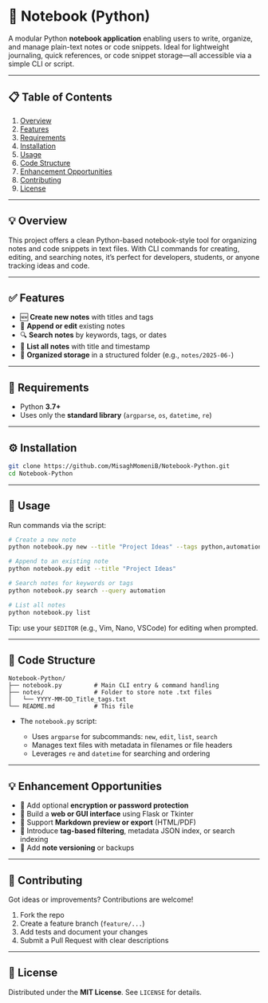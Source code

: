 # 📝 Notebook (Python)

A modular Python **notebook application** enabling users to write, organize, and manage plain-text notes or code snippets. Ideal for lightweight journaling, quick references, or code snippet storage—all accessible via a simple CLI or script.

---

## 📋 Table of Contents

1. [Overview](#overview)  
2. [Features](#features)  
3. [Requirements](#requirements)  
4. [Installation](#installation)  
5. [Usage](#usage)  
6. [Code Structure](#code-structure)  
7. [Enhancement Opportunities](#enhancement-opportunities)  
8. [Contributing](#contributing)  
9. [License](#license)

---

## 💡 Overview

This project offers a clean Python-based notebook-style tool for organizing notes and code snippets in text files. With CLI commands for creating, editing, and searching notes, it’s perfect for developers, students, or anyone tracking ideas and code.

---

## ✅ Features

- 🆕 **Create new notes** with titles and tags  
- 📝 **Append or edit** existing notes  
- 🔍 **Search notes** by keywords, tags, or dates  
- 📂 **List all notes** with title and timestamp  
- 💾 **Organized storage** in a structured folder (e.g., `notes/2025-06-`)

---

## 🧾 Requirements

- Python **3.7+**  
- Uses only the **standard library** (`argparse`, `os`, `datetime`, `re`)

---

## ⚙️ Installation

```bash
git clone https://github.com/MisaghMomeniB/Notebook-Python.git
cd Notebook-Python
````

---

## 🚀 Usage

Run commands via the script:

```bash
# Create a new note
python notebook.py new --title "Project Ideas" --tags python,automation

# Append to an existing note
python notebook.py edit --title "Project Ideas"

# Search notes for keywords or tags
python notebook.py search --query automation

# List all notes
python notebook.py list
```

Tip: use your `$EDITOR` (e.g., Vim, Nano, VSCode) for editing when prompted.

---

## 📁 Code Structure

```
Notebook-Python/
├── notebook.py         # Main CLI entry & command handling
├── notes/              # Folder to store note .txt files
│   └── YYYY-MM-DD_Title_tags.txt
└── README.md           # This file
```

* The `notebook.py` script:

  * Uses `argparse` for subcommands: `new`, `edit`, `list`, `search`
  * Manages text files with metadata in filenames or file headers
  * Leverages `re` and `datetime` for searching and ordering

---

## 💡 Enhancement Opportunities

* 🔐 Add optional **encryption or password protection**
* 🎨 Build a **web or GUI interface** using Flask or Tkinter
* 📁 Support **Markdown preview or export** (HTML/PDF)
* 🧠 Introduce **tag-based filtering**, metadata JSON index, or search indexing
* 🧩 Add **note versioning** or backups

---

## 🤝 Contributing

Got ideas or improvements? Contributions are welcome!

1. Fork the repo
2. Create a feature branch (`feature/...`)
3. Add tests and document your changes
4. Submit a Pull Request with clear descriptions

---

## 📄 License

Distributed under the **MIT License**. See `LICENSE` for details.
